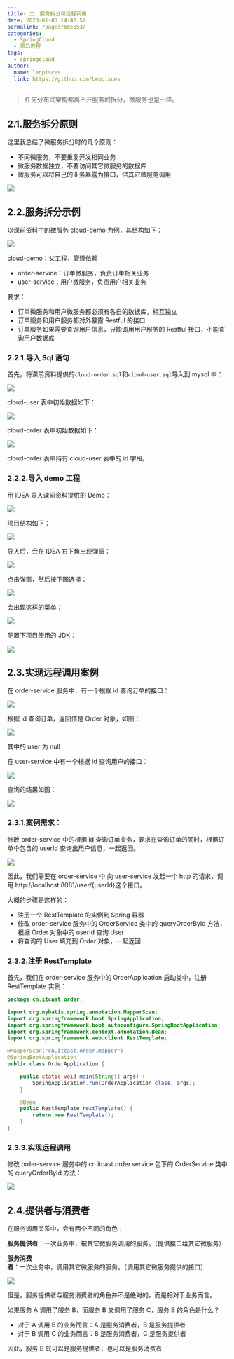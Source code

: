 ```yaml
---
title: 二、服务拆分和远程调用
date: 2023-01-03 14:42:57
permalink: /pages/60e553/
categories:
  - SpringCloud
  - 黑马教程
tags:
  - springcloud
author:
  name: leopisces
  link: https://github.com/Leopisces
---
```


> 任何分布式架构都离不开服务的拆分，微服务也是一样。

## 2.1.服务拆分原则

这里我总结了微服务拆分时的几个原则：

- 不同微服务，不要重复开发相同业务
- 微服务数据独立，不要访问其它微服务的数据库
- 微服务可以将自己的业务暴露为接口，供其它微服务调用

![](./img/6.png)

## 2.2.服务拆分示例

以课前资料中的微服务 cloud-demo 为例，其结构如下：

![](./img/7.png)

cloud-demo：父工程，管理依赖

- order-service：订单微服务，负责订单相关业务
- user-service：用户微服务，负责用户相关业务

要求：

- 订单微服务和用户微服务都必须有各自的数据库，相互独立
- 订单服务和用户服务都对外暴露 Restful 的接口
- 订单服务如果需要查询用户信息，只能调用用户服务的 Restful 接口，不能查询用户数据库

### 2.2.1.导入 Sql 语句

首先，将课前资料提供的`cloud-order.sql`和`cloud-user.sql`导入到 mysql 中：

![](./img/8.png)

cloud-user 表中初始数据如下：

![](./img/9.png)

cloud-order 表中初始数据如下：

![](./img/10.png)

cloud-order 表中持有 cloud-user 表中的 id 字段。

### 2.2.2.导入 demo 工程

用 IDEA 导入课前资料提供的 Demo：

![](./img/11.png)

项目结构如下：

![](./img/12.png)

导入后，会在 IDEA 右下角出现弹窗：

![](./img/13.png)

点击弹窗，然后按下图选择：

![](./img/14.png)

会出现这样的菜单：

![](./img/15.png)

配置下项目使用的 JDK：

![](./img/16.png)

## 2.3.实现远程调用案例

在 order-service 服务中，有一个根据 id 查询订单的接口：

![](./img/17.png)

根据 id 查询订单，返回值是 Order 对象，如图：

![](./img/18.png)

其中的 user 为 null

在 user-service 中有一个根据 id 查询用户的接口：

![](./img/19.png)

查询的结果如图：

![](./img/20.png)

### 2.3.1.案例需求：

修改 order-service 中的根据 id 查询订单业务，要求在查询订单的同时，根据订单中包含的 userId 查询出用户信息，一起返回。

![](./img/21.png)

因此，我们需要在 order-service 中 向 user-service 发起一个 http 的请求，调用 http://localhost:8081/user/{userId}这个接口。

大概的步骤是这样的：

- 注册一个 RestTemplate 的实例到 Spring 容器
- 修改 order-service 服务中的 OrderService 类中的 queryOrderById 方法，根据 Order 对象中的 userId 查询 User
- 将查询的 User 填充到 Order 对象，一起返回

### 2.3.2.注册 RestTemplate

首先，我们在 order-service 服务中的 OrderApplication 启动类中，注册 RestTemplate 实例：

```java
package cn.itcast.order;

import org.mybatis.spring.annotation.MapperScan;
import org.springframework.boot.SpringApplication;
import org.springframework.boot.autoconfigure.SpringBootApplication;
import org.springframework.context.annotation.Bean;
import org.springframework.web.client.RestTemplate;

@MapperScan("cn.itcast.order.mapper")
@SpringBootApplication
public class OrderApplication {

    public static void main(String[] args) {
        SpringApplication.run(OrderApplication.class, args);
    }

    @Bean
    public RestTemplate restTemplate() {
        return new RestTemplate();
    }
}
```

### 2.3.3.实现远程调用

修改 order-service 服务中的 cn.itcast.order.service 包下的 OrderService 类中的 queryOrderById 方法：

![](./img/22.png)

## 2.4.提供者与消费者

在服务调用关系中，会有两个不同的角色：

**服务提供者**：一次业务中，被其它微服务调用的服务。（提供接口给其它微服务）

**服务消费者**：一次业务中，调用其它微服务的服务。（调用其它微服务提供的接口）

![](./img/23.png)

但是，服务提供者与服务消费者的角色并不是绝对的，而是相对于业务而言。

如果服务 A 调用了服务 B，而服务 B 又调用了服务 C，服务 B 的角色是什么？

- 对于 A 调用 B 的业务而言：A 是服务消费者，B 是服务提供者
- 对于 B 调用 C 的业务而言：B 是服务消费者，C 是服务提供者

因此，服务 B 既可以是服务提供者，也可以是服务消费者
